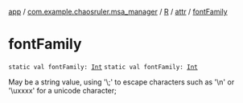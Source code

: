 [app](../../../index.md) / [com.example.chaosruler.msa_manager](../../index.md) / [R](../index.md) / [attr](index.md) / [fontFamily](.)

# fontFamily

`static val fontFamily: `[`Int`](https://kotlinlang.org/api/latest/jvm/stdlib/kotlin/-int/index.html)
`static val fontFamily: `[`Int`](https://kotlinlang.org/api/latest/jvm/stdlib/kotlin/-int/index.html)

May be a string value, using '\\;' to escape characters such as '\\n' or '\\uxxxx' for a unicode character;

